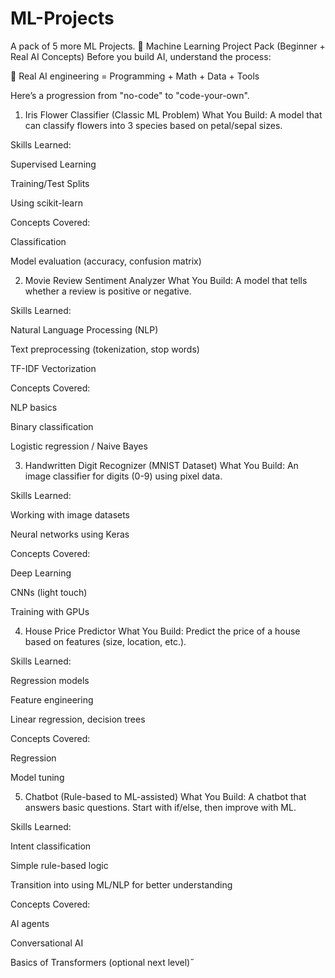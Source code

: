 # ML-Projects
A pack of 5 more ML Projects.
🔹 Machine Learning Project Pack (Beginner + Real AI Concepts)
Before you build AI, understand the process:

🧠 Real AI engineering = Programming + Math + Data + Tools

Here’s a progression from "no-code" to "code-your-own".

1. Iris Flower Classifier (Classic ML Problem)
What You Build: A model that can classify flowers into 3 species based on petal/sepal sizes.

Skills Learned:

Supervised Learning

Training/Test Splits

Using scikit-learn

Concepts Covered:

Classification

Model evaluation (accuracy, confusion matrix)

2. Movie Review Sentiment Analyzer
What You Build: A model that tells whether a review is positive or negative.

Skills Learned:

Natural Language Processing (NLP)

Text preprocessing (tokenization, stop words)

TF-IDF Vectorization

Concepts Covered:

NLP basics

Binary classification

Logistic regression / Naive Bayes

3. Handwritten Digit Recognizer (MNIST Dataset)
What You Build: An image classifier for digits (0-9) using pixel data.

Skills Learned:

Working with image datasets

Neural networks using Keras

Concepts Covered:

Deep Learning

CNNs (light touch)

Training with GPUs

4. House Price Predictor
What You Build: Predict the price of a house based on features (size, location, etc.).

Skills Learned:

Regression models

Feature engineering

Linear regression, decision trees

Concepts Covered:

Regression

Model tuning

5. Chatbot (Rule-based to ML-assisted)
What You Build: A chatbot that answers basic questions. Start with if/else, then improve with ML.

Skills Learned:

Intent classification

Simple rule-based logic

Transition into using ML/NLP for better understanding

Concepts Covered:

AI agents

Conversational AI

Basics of Transformers (optional next level)˝